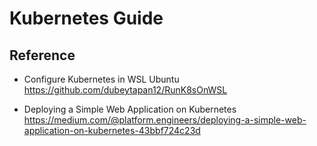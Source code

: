 # Kubernetes Guide

## Reference
- Configure Kubernetes in WSL Ubuntu <br>
https://github.com/dubeytapan12/RunK8sOnWSL

- Deploying a Simple Web Application on Kubernetes <br>
https://medium.com/@platform.engineers/deploying-a-simple-web-application-on-kubernetes-43bbf724c23d <br>

